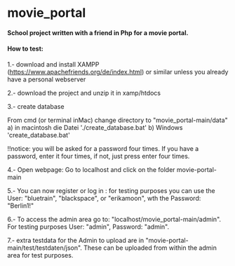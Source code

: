 # movie_portal

#### School project written with a friend in Php for a movie portal.


#### How to test:


1.-  download and install XAMPP (https://www.apachefriends.org/de/index.html) or similar unless you already have a personal webserver

2.- download the project and unzip it in xamp/htdocs

3.- create database

 
From cmd (or terminal inMac) change directory to "movie_portal-main/data" 
a) in macintosh die Datei './create_database.bat' 
b) Windows 'create_database.bat'

!!notice: you will be asked for a password four times. If you have a password, enter it four times, if not, just press enter four times.

4.- Open webpage:
Go to localhost and click on the folder movie-portal-main

5.- You can now register or log in :  for testing purposes you can use the User: "bluetrain", "blackspace", or "erikamoon", wth the Password: "Berlin1!"

6.- To access the admin area go to: "localhost/movie_portal-main/admin". For testing purposes User: "admin", Password: "admin".


7.- extra testdata for the Admin to upload are in "movie-portal-main/test/testdaten/json". These can be uploaded from within the admin area for test purposes.


